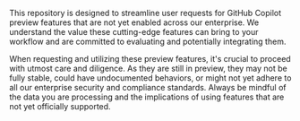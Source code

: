 This repository is designed to streamline user requests for GitHub Copilot preview features that are not yet enabled across our enterprise. 
We understand the value these cutting-edge features can bring to your workflow and are committed to evaluating and potentially integrating them.

When requesting and utilizing these preview features, it's crucial to proceed with utmost care and diligence. As they are still in preview, they may not be fully stable, could have undocumented behaviors, or might not yet adhere to all our enterprise security and compliance standards. Always be mindful of the data you are processing and the implications of using features that are not yet officially supported.
